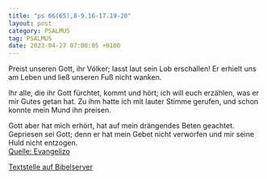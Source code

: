 ```yaml
---
title: "ps 66(65),8-9.16-17.19-20"
layout: post
category: PSALMUS
tag: PSALMUS
date: 2023-04-27 07:00:05 +0100
---
```

Preist unseren Gott, ihr Völker;
lasst laut sein Lob erschallen!
Er erhielt uns am Leben
und ließ unseren Fuß nicht wanken.

Ihr alle, die ihr Gott fürchtet, kommt und hört;
ich will euch erzählen, was er mir Gutes getan hat.
Zu ihm hatte ich mit lauter Stimme gerufen,
und schon konnte mein Mund ihn preisen.<!--more-->

Gott aber hat mich erhört,
hat auf mein drängendes Beten geachtet.
Gepriesen sei Gott; denn er hat mein Gebet nicht verworfen
und mir seine Huld nicht entzogen.<br>
[Quelle: Evangelizo](https://evangeliumtagfuertag.org/DE/gospel)

[Textstelle auf Bibelserver](https://www.bibleserver.com/EU/ps66(65),8-9.16-17.19-20)
